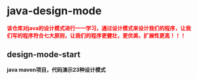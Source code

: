 # java-design-mode

**<font color=red>该仓库对java的设计模式进行一一学习，通过设计模式来设计我们的程序，让我们写的程序符合七大原则，让我们的程序更健壮，更优美，扩展性更高！！！</font>**


## design-mode-start
**java maven项目，代码演示23种设计模式**
